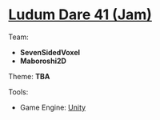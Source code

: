 # [Ludum Dare 41 (Jam)](https://ldjam.com/events/ludum-dare/41/)

Team:
- **SevenSidedVoxel**
- **Maboroshi2D**

Theme:
**TBA**

Tools:
- Game Engine: [Unity](https://unity3d.com/)